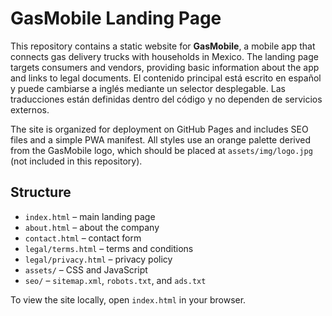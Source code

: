 # GasMobile Landing Page

This repository contains a static website for **GasMobile**, a mobile app that connects gas delivery trucks with households in Mexico. The landing page targets consumers and vendors, providing basic information about the app and links to legal documents. El contenido principal está escrito en español y puede cambiarse a inglés mediante un selector desplegable. Las traducciones están definidas dentro del código y no dependen de servicios externos.

The site is organized for deployment on GitHub Pages and includes SEO files and a simple PWA manifest. All styles use an orange palette derived from the GasMobile logo, which should be placed at `assets/img/logo.jpg` (not included in this repository).

## Structure
- `index.html` – main landing page
- `about.html` – about the company
- `contact.html` – contact form
- `legal/terms.html` – terms and conditions
- `legal/privacy.html` – privacy policy
- `assets/` – CSS and JavaScript
- `seo/` – `sitemap.xml`, `robots.txt`, and `ads.txt`

To view the site locally, open `index.html` in your browser.
